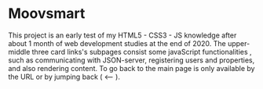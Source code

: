 # Moovsmart
This project is an early test of my HTML5 - CSS3 - JS knowledge after about 1 month of web development studies at the end of 2020. The upper-middle three card links's subpages consist some javaScript functionalities , such as communicating with JSON-server, registering users and properties, and also rendering content. To go back to the main page is only available by the URL or by jumping back ( <-- ).
